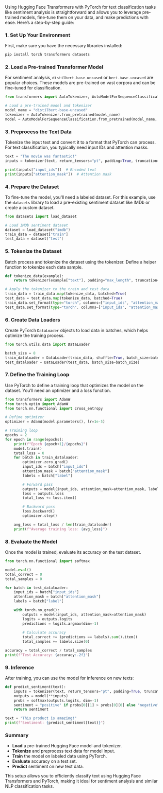 Using Hugging Face Transformers with PyTorch for text classification tasks like sentiment analysis is straightforward and allows you to leverage pre-trained models, fine-tune them on your data, and make predictions with ease. Here’s a step-by-step guide:

### 1. Set Up Your Environment
First, make sure you have the necessary libraries installed:

```bash
pip install torch transformers datasets
```

### 2. Load a Pre-trained Transformer Model
For sentiment analysis, `distilbert-base-uncased` or `bert-base-uncased` are popular choices. These models are pre-trained on vast corpora and can be fine-tuned for classification.

```python
from transformers import AutoTokenizer, AutoModelForSequenceClassification

# Load a pre-trained model and tokenizer
model_name = "distilbert-base-uncased"
tokenizer = AutoTokenizer.from_pretrained(model_name)
model = AutoModelForSequenceClassification.from_pretrained(model_name, num_labels=2)  # 2 labels for binary classification
```

### 3. Preprocess the Text Data
Tokenize the input text and convert it to a format that PyTorch can process. For text classification, you typically need input IDs and attention masks.

```python
text = "The movie was fantastic!"
inputs = tokenizer(text, return_tensors="pt", padding=True, truncation=True, max_length=128)

print(inputs["input_ids"])  # Encoded text
print(inputs["attention_mask"])  # Attention mask
```

### 4. Prepare the Dataset
To fine-tune the model, you'll need a labeled dataset. For this example, use the `datasets` library to load a pre-existing sentiment dataset like IMDb or create a custom dataset.

```python
from datasets import load_dataset

# Load IMDb sentiment dataset
dataset = load_dataset("imdb")
train_data = dataset["train"]
test_data = dataset["test"]
```

### 5. Tokenize the Dataset
Batch process and tokenize the dataset using the tokenizer. Define a helper function to tokenize each data sample.

```python
def tokenize_data(example):
    return tokenizer(example["text"], padding="max_length", truncation=True, max_length=128)

# Apply the tokenizer to the train and test data
train_data = train_data.map(tokenize_data, batched=True)
test_data = test_data.map(tokenize_data, batched=True)
train_data.set_format(type="torch", columns=["input_ids", "attention_mask", "label"])
test_data.set_format(type="torch", columns=["input_ids", "attention_mask", "label"])
```

### 6. Create Data Loaders
Create PyTorch `DataLoader` objects to load data in batches, which helps optimize the training process.

```python
from torch.utils.data import DataLoader

batch_size = 8
train_dataloader = DataLoader(train_data, shuffle=True, batch_size=batch_size)
test_dataloader = DataLoader(test_data, batch_size=batch_size)
```

### 7. Define the Training Loop
Use PyTorch to define a training loop that optimizes the model on the dataset. You’ll need an optimizer and a loss function.

```python
from transformers import AdamW
from torch.optim import AdamW
from torch.nn.functional import cross_entropy

# Define optimizer
optimizer = AdamW(model.parameters(), lr=1e-5)

# Training loop
epochs = 2
for epoch in range(epochs):
    print(f"Epoch {epoch+1}/{epochs}")
    model.train()
    total_loss = 0
    for batch in train_dataloader:
        optimizer.zero_grad()
        input_ids = batch["input_ids"]
        attention_mask = batch["attention_mask"]
        labels = batch["label"]

        # Forward pass
        outputs = model(input_ids, attention_mask=attention_mask, labels=labels)
        loss = outputs.loss
        total_loss += loss.item()

        # Backward pass
        loss.backward()
        optimizer.step()

    avg_loss = total_loss / len(train_dataloader)
    print(f"Average training loss: {avg_loss}")
```

### 8. Evaluate the Model
Once the model is trained, evaluate its accuracy on the test dataset.

```python
from torch.nn.functional import softmax

model.eval()
total_correct = 0
total_samples = 0

for batch in test_dataloader:
    input_ids = batch["input_ids"]
    attention_mask = batch["attention_mask"]
    labels = batch["label"]

    with torch.no_grad():
        outputs = model(input_ids, attention_mask=attention_mask)
        logits = outputs.logits
        predictions = logits.argmax(dim=-1)
        
        # Calculate accuracy
        total_correct += (predictions == labels).sum().item()
        total_samples += labels.size(0)

accuracy = total_correct / total_samples
print(f"Test Accuracy: {accuracy:.2f}")
```

### 9. Inference
After training, you can use the model for inference on new texts:

```python
def predict_sentiment(text):
    inputs = tokenizer(text, return_tensors="pt", padding=True, truncation=True, max_length=128)
    outputs = model(**inputs)
    probs = softmax(outputs.logits, dim=-1)
    sentiment = "positive" if probs[0][1] > probs[0][0] else "negative"
    return sentiment

text = "This product is amazing!"
print(f"Sentiment: {predict_sentiment(text)}")
```

### Summary
- **Load** a pre-trained Hugging Face model and tokenizer.
- **Tokenize** and preprocess text data for model input.
- **Train** the model on labeled data using PyTorch.
- **Evaluate** accuracy on a test set.
- **Predict** sentiment on new text data.

This setup allows you to efficiently classify text using Hugging Face Transformers and PyTorch, making it ideal for sentiment analysis and similar NLP classification tasks.